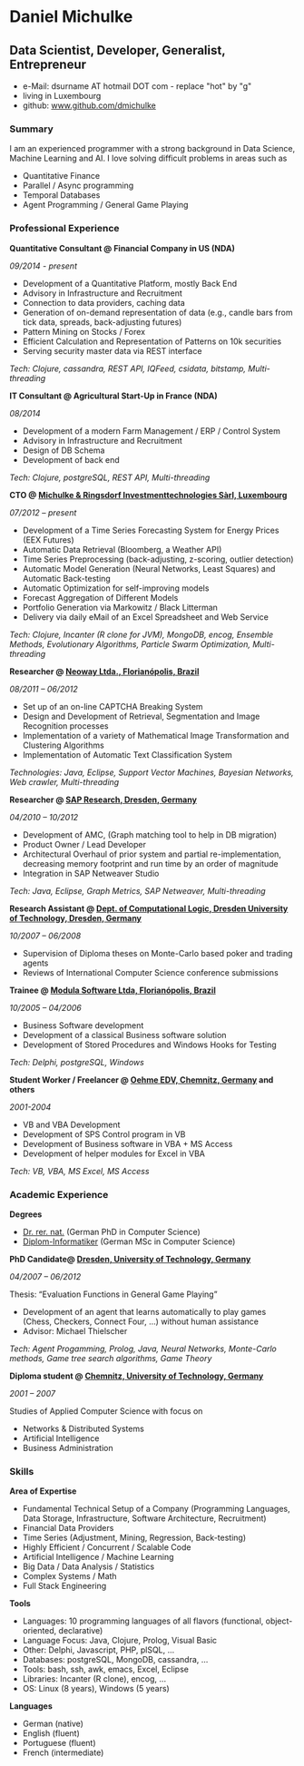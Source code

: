 # Daniel Michulke

Data Scientist, Developer, Generalist, Entrepreneur
----------------

- e-Mail: dsurname AT hotmail DOT com - replace "hot" by "g" 
- living in Luxembourg
- github: www.github.com/dmichulke

### Summary
I am an experienced programmer with a strong background in Data Science, Machine Learning and AI.
I love solving difficult problems in areas such as
  - Quantitative Finance
  - Parallel / Async programming
  - Temporal Databases
  - Agent Programming / General Game Playing

### Professional Experience

**Quantitative Consultant @ Financial Company in US (NDA)**

*09/2014 - present*

- Development of a Quantitative Platform, mostly Back End
- Advisory in Infrastructure and Recruitment
- Connection to data providers, caching data
- Generation of on-demand representation of data (e.g., candle bars from tick data, spreads, back-adjusting futures) 
- Pattern Mining on Stocks / Forex
- Efficient Calculation and Representation of Patterns on 10k securities
- Serving security master data via REST interface

*Tech: Clojure, cassandra, REST API, IQFeed, csidata, bitstamp, Multi-threading*

**IT Consultant @ Agricultural Start-Up in France (NDA)**

*08/2014*

- Development of a modern Farm Management / ERP / Control System
- Advisory in Infrastructure and Recruitment
- Design of DB Schema
- Development of back end

*Tech: Clojure, postgreSQL, REST API, Multi-threading*

**CTO @ [Michulke & Ringsdorf Investmenttechnologies Sàrl, Luxembourg](www.mri.lu)**

*07/2012 – present*

- Development of a Time Series Forecasting System for Energy Prices (EEX Futures)
- Automatic Data Retrieval (Bloomberg, a Weather API)
- Time Series Preprocessing (back-adjusting, z-scoring, outlier detection)
- Automatic Model Generation (Neural Networks, Least Squares) and Automatic Back-testing
- Automatic Optimization for self-improving models
- Forecast Aggregation of Different Models
- Portfolio Generation via Markowitz / Black Litterman
- Delivery via daily eMail of an Excel Spreadsheet and Web Service

*Tech: Clojure, Incanter (R clone for JVM), MongoDB, encog, Ensemble Methods, Evolutionary Algorithms, Particle Swarm Optimization, Multi-threading*

**Researcher @ [Neoway Ltda., Florianópolis, Brazil](http://www.neoway.com.br/)**

*08/2011 – 06/2012*

- Set up of an on-line CAPTCHA Breaking System
- Design and Development of Retrieval, Segmentation and Image Recognition processes
- Implementation of a variety of Mathematical Image Transformation and Clustering Algorithms
- Implementation of Automatic Text Classification System

*Technologies: Java, Eclipse, Support Vector Machines, Bayesian Networks, Web crawler, Multi-threading*

**Researcher @ [SAP Research, Dresden, Germany](https://en.wikipedia.org/wiki/SAP_Research)**

*04/2010 – 10/2012*

- Development of AMC, (Graph matching tool to help in DB migration)
- Product Owner / Lead Developer
- Architectural Overhaul of prior system and partial re-implementation, decreasing memory footprint and run time by an order of magnitude
- Integration in SAP Netweaver Studio

*Tech: Java, Eclipse, Graph Metrics, SAP Netweaver, Multi-threading*

**Research Assistant @ [Dept. of Computational Logic, Dresden University of Technology, Dresden, Germany](http://www.inf.tu-dresden.de/?node_id=3453&In=en)**

*10/2007 – 06/2008*

- Supervision of Diploma theses on Monte-Carlo based poker and trading agents
- Reviews of International Computer Science conference submissions

**Trainee @ [Modula Software Ltda, Florianópolis, Brazil](https://www.modula.com.br/)**

*10/2005 – 04/2006*

- Business Software development
- Development of a classical Business software solution 
- Development of Stored Procedures and Windows Hooks for Testing

*Tech: Delphi, postgreSQL, Windows*

**Student Worker / Freelancer @ [Oehme EDV, Chemnitz, Germany](http://www.oehmeedv.de/) and others**

*2001-2004*

- VB and VBA Development
- Development of SPS Control program in VB
- Development of Business software in VBA + MS Access
- Development of helper modules for Excel in VBA

*Tech: VB, VBA, MS Excel, MS Access*

### Academic Experience

**Degrees**

- [Dr. rer. nat.](https://en.wikipedia.org/wiki/Doctor_of_Science#Austria.2C_Germany.2C_and_Switzerland) (German PhD in Computer Science)
- [Diplom-Informatiker](https://en.wikipedia.org/wiki/Diplom#International_comparison_.28Germany.29) (German MSc in Computer Science)


**PhD Candidate@ [Dresden, University of Technology, Germany](http://tu-dresden.de/en)**

*04/2007 – 06/2012*

Thesis: “Evaluation Functions in General Game Playing” 
- Development of an agent that learns automatically to play games (Chess, Checkers, Connect Four, ...) without human assistance
- Advisor: Michael Thielscher

*Tech: Agent Progamming, Prolog, Java, Neural Networks, Monte-Carlo methods, Game tree search algorithms, Game Theory*

**Diploma student @ [Chemnitz, University of Technology, Germany](https://www.tu-chemnitz.de/index.html.en)**

*2001 – 2007*

Studies of Applied Computer Science with focus on 
- Networks & Distributed Systems
- Artificial Intelligence
- Business Administration

### Skills

**Area of Expertise**

- Fundamental Technical Setup of a Company (Programming Languages, Data Storage, Infrastructure, Software Architecture, Recruitment)
- Financial Data Providers
- Time Series (Adjustment, Mining, Regression, Back-testing)
- Highly Efficient / Concurrent / Scalable Code
- Artificial Intelligence / Machine Learning
- Big Data / Data Analysis / Statistics
- Complex Systems / Math
- Full Stack Engineering


**Tools**

- Languages: 10 programming languages of all flavors (functional, object-oriented, declarative)
- Language Focus: Java, Clojure, Prolog, Visual Basic
- Other: Delphi, Javascript, PHP, plSQL, ...
- Databases: postgreSQL, MongoDB, cassandra, …
- Tools: bash, ssh, awk, emacs, Excel, Eclipse
- Libraries: Incanter (R clone), encog, ...
- OS: Linux (8 years), Windows (5 years)

**Languages**

- German (native)
- English (fluent)
- Portuguese (fluent)
- French (intermediate)
